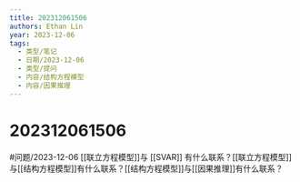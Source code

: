 ```yaml
---
title: 202312061506
authors: Ethan Lin
year: 2023-12-06
tags:
  - 类型/笔记
  - 日期/2023-12-06
  - 类型/提问
  - 内容/结构方程模型
  - 内容/因果推理
---
```



# 202312061506

#问题/2023-12-06 [[联立方程模型]]与 [[SVAR]] 有什么联系？[[联立方程模型]]与[[结构方程模型]]有什么联系？[[结构方程模型]]与[[因果推理]]有什么联系？

